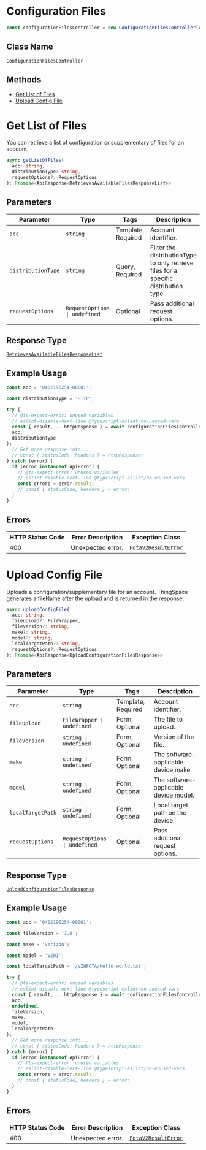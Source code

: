 # Configuration Files

```ts
const configurationFilesController = new ConfigurationFilesController(client);
```

## Class Name

`ConfigurationFilesController`

## Methods

* [Get List of Files](../../doc/controllers/configuration-files.md#get-list-of-files)
* [Upload Config File](../../doc/controllers/configuration-files.md#upload-config-file)


# Get List of Files

You can retrieve a list of configuration or supplementary of files for an account.

```ts
async getListOfFiles(
  acc: string,
  distributionType: string,
  requestOptions?: RequestOptions
): Promise<ApiResponse<RetrievesAvailableFilesResponseList>>
```

## Parameters

| Parameter | Type | Tags | Description |
|  --- | --- | --- | --- |
| `acc` | `string` | Template, Required | Account identifier. |
| `distributionType` | `string` | Query, Required | Filter the distributionType to only retrieve files for a specific distribution type. |
| `requestOptions` | `RequestOptions \| undefined` | Optional | Pass additional request options. |

## Response Type

[`RetrievesAvailableFilesResponseList`](../../doc/models/retrieves-available-files-response-list.md)

## Example Usage

```ts
const acc = '0402196254-00001';

const distributionType = 'HTTP';

try {
  // @ts-expect-error: unused variables
  // eslint-disable-next-line @typescript-eslint/no-unused-vars
  const { result, ...httpResponse } = await configurationFilesController.getListOfFiles(
  acc,
  distributionType
);
  // Get more response info...
  // const { statusCode, headers } = httpResponse;
} catch (error) {
  if (error instanceof ApiError) {
    // @ts-expect-error: unused variables
    // eslint-disable-next-line @typescript-eslint/no-unused-vars
    const errors = error.result;
    // const { statusCode, headers } = error;
  }
}
```

## Errors

| HTTP Status Code | Error Description | Exception Class |
|  --- | --- | --- |
| 400 | Unexpected error. | [`FotaV2ResultError`](../../doc/models/fota-v2-result-error.md) |


# Upload Config File

Uploads a configuration/supplementary file for an account. ThingSpace generates a fileName after the upload and is returned in the response.

```ts
async uploadConfigFile(
  acc: string,
  fileupload?: FileWrapper,
  fileVersion?: string,
  make?: string,
  model?: string,
  localTargetPath?: string,
  requestOptions?: RequestOptions
): Promise<ApiResponse<UploadConfigurationFilesResponse>>
```

## Parameters

| Parameter | Type | Tags | Description |
|  --- | --- | --- | --- |
| `acc` | `string` | Template, Required | Account identifier. |
| `fileupload` | `FileWrapper \| undefined` | Form, Optional | The file to upload. |
| `fileVersion` | `string \| undefined` | Form, Optional | Version of the file. |
| `make` | `string \| undefined` | Form, Optional | The software-applicable device make. |
| `model` | `string \| undefined` | Form, Optional | The software-applicable device model. |
| `localTargetPath` | `string \| undefined` | Form, Optional | Local target path on the device. |
| `requestOptions` | `RequestOptions \| undefined` | Optional | Pass additional request options. |

## Response Type

[`UploadConfigurationFilesResponse`](../../doc/models/upload-configuration-files-response.md)

## Example Usage

```ts
const acc = '0402196254-00001';

const fileVersion = '1.0';

const make = 'Verizon';

const model = 'VZW1';

const localTargetPath = '/VZWFOTA/hello-world.txt';

try {
  // @ts-expect-error: unused variables
  // eslint-disable-next-line @typescript-eslint/no-unused-vars
  const { result, ...httpResponse } = await configurationFilesController.uploadConfigFile(
  acc,
  undefined,
  fileVersion,
  make,
  model,
  localTargetPath
);
  // Get more response info...
  // const { statusCode, headers } = httpResponse;
} catch (error) {
  if (error instanceof ApiError) {
    // @ts-expect-error: unused variables
    // eslint-disable-next-line @typescript-eslint/no-unused-vars
    const errors = error.result;
    // const { statusCode, headers } = error;
  }
}
```

## Errors

| HTTP Status Code | Error Description | Exception Class |
|  --- | --- | --- |
| 400 | Unexpected error. | [`FotaV2ResultError`](../../doc/models/fota-v2-result-error.md) |


